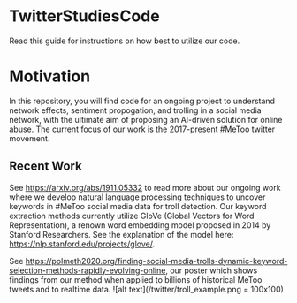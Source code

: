 # TwitterStudiesCode


Read this guide for instructions on how best to utilize our code.

# Motivation 

In this repository, you will find code for an ongoing project to understand network effects, 
sentiment propogation, and trolling in a social media network, with 
the ultimate aim of proposing an AI-driven solution for online abuse. 
The current focus of our work is the 2017-present #MeToo twitter movement.



## Recent Work 
See https://arxiv.org/abs/1911.05332 to read more about our ongoing work where we develop
natural language processing techniques to uncover keywords in #MeToo social media 
data for troll detection. Our keyword extraction methods currently utilize GloVe (Global Vectors for 
Word Representation), a renown word embedding model proposed in 2014 by Stanford Researchers.
See the explanation of the model here: https://nlp.stanford.edu/projects/glove/.


See https://polmeth2020.org/finding-social-media-trolls-dynamic-keyword-selection-methods-rapidly-evolving-online, 
our poster which shows findings from our method when applied to billions of historical MeToo tweets and to realtime 
data.
![alt text](/twitter/troll_example.png = 100x100)
